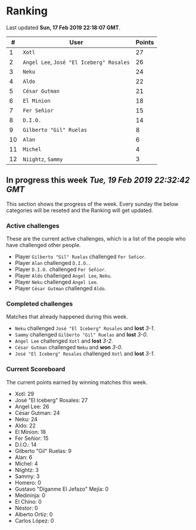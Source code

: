 # Ranking

Last updated **Sun, 17 Feb 2019 22:18:07 GMT**.

|#|User|Points|
|---|---|---|
|1|`Xotl`|27|
|2|`Angel Lee`, `José "El Iceberg" Rosales`|26|
|3|`Neku`|24|
|4|`Aldo`|22|
|5|`César Gutman`|21|
|6|`El Minion`|18|
|7|`Fer Señior`|15|
|8|`D.I.O.`|14|
|9|`Gilberto "Gil" Ruelas`|8|
|10|`Alan`|6|
|11|`Michel`|4|
|12|`Niightz`, `Sammy`|3|

## In progress this week *Tue, 19 Feb 2019 22:32:42 GMT*
This section shows the progress of the week. Every sunday the below categories will be reseted and the Ranking will get updated.

### Active challenges
These are the current active challenges, which is a list of the people who have challenged other people.

* Player `Gilberto "Gil" Ruelas` challenged `Fer Señior`.
* Player `Alan` challenged `D.I.O.`.
* Player `D.I.O.` challenged `Fer Señior`.
* Player `Aldo` challenged `Angel Lee`, `Neku`.
* Player `Neku` challenged `Angel Lee`.
* Player `César Gutman` challenged `Aldo`.

### Completed challenges
Matches that already happened during this week.

* `Neku` challenged `José "El Iceberg" Rosales` and **lost** *3-1*.
* `Sammy` challenged `Gilberto "Gil" Ruelas` and **lost** *3-0*.
* `Angel Lee` challenged `Xotl` and **lost** *3-2*.
* `César Gutman` challenged `Neku` and **won** *3-0*.
* `José "El Iceberg" Rosales` challenged `Xotl` and **lost** *3-1*.

### Current Scoreboard
The current points earned by winning matches this week.

* Xotl: 29
* José "El Iceberg" Rosales: 27
* Angel Lee: 26
* César Gutman: 24
* Neku: 24
* Aldo: 22
* El Minion: 18
* Fer Señior: 15
* D.I.O.: 14
* Gilberto "Gil" Ruelas: 9
* Alan: 6
* Michel: 4
* Niightz: 3
* Sammy: 3
* Homero: 0
* Gustavo "Díganme El Jefazo" Mejía: 0
* Medininja: 0
* El Chino: 0
* Néstor: 0
* Alberto Ortiz: 0
* Carlos López: 0